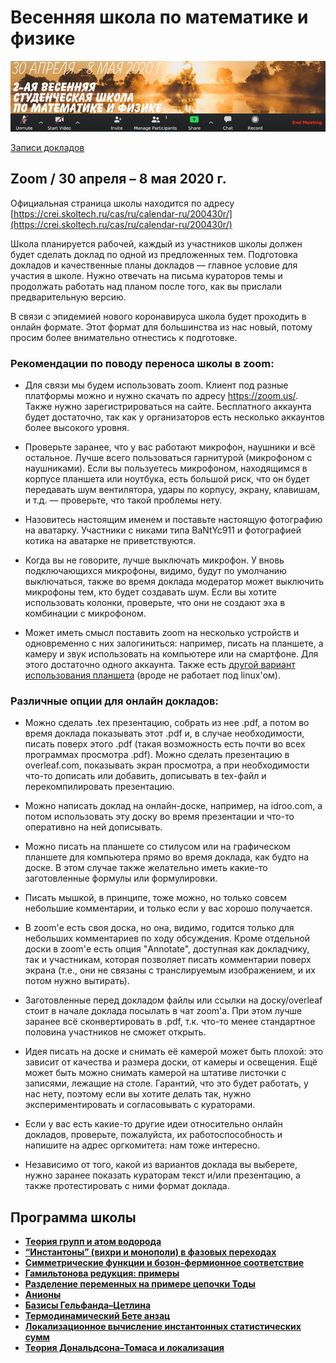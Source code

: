 # Весенняя школа по математике и физике

![Весенняя школа по математике и физике](./conf200430.jpg)

[Записи докладов](../youtube/mathphysschool/playlists/Spr20)

## Zoom / 30 апреля – 8 мая 2020 г.

Официальная страница школы находится по адресу [https://crei.skoltech.ru/cas/ru/calendar-ru/200430r/](https://crei.skoltech.ru/cas/ru/calendar-ru/200430r/)

Школа планируется рабочей, каждый из участников школы должен будет сделать доклад по одной из предложенных тем. Подготовка докладов и качественные планы докладов — главное условие для участия в школе. Нужно отвечать на письма кураторов темы и продолжать работать над планом после того, как вы прислали предварительную версию.

В связи с эпидемией нового коронавируса школа будет проходить в онлайн формате. Этот формат для большинства из нас новый, потому просим более внимательно отнестись к подготовке.


### Рекомендации по поводу переноса школы в zoom:

- Для связи мы будем использовать zoom. Клиент под разные платформы можно и нужно скачать по адресу <https://zoom.us/>. Также нужно зарегистрироваться на сайте. Бесплатного аккаунта будет достаточно, так как у организаторов есть несколько аккаунтов более высокого уровня.

- Проверьте заранее, что у вас работают микрофон, наушники и всё остальное. Лучше всего пользоваться гарнитурой (микрофоном с наушниками). Если вы пользуетесь микрофоном, находящимся в корпусе планшета или ноутбука, есть большой риск, что он будет передавать шум вентилятора, удары по корпусу, экрану, клавишам, и т.д. — проверьте, что такой проблемы нету.

- Назовитесь настоящим именем и поставьте настоящую фотографию на аватарку. Участники с никами типа BaNtYc911 и фотографией котика на аватарке не приветствуются.

- Когда вы не говорите, лучше выключать микрофон. У вновь подключающихся микрофоны, видимо, будут по умолчанию выключаться, также во время доклада модератор может выключить микрофоны тем, кто будет создавать шум. Если вы хотите использовать колонки, проверьте, что они не создают эха в комбинации с микрофоном.

- Может иметь смысл поставить zoom на несколько устройств и одновременно с них залогиниться: например, писать на планшете, а камеру и звук использовать на компьютере или на смартфоне. Для этого достаточно одного аккаунта. Также есть [другой вариант использования планшета](./letsview.md) (вроде не работает под linux'ом).

### Различные опции для онлайн докладов:

- Можно сделать .tex презентацию, собрать из нее .pdf, а потом во время доклада показывать этот .pdf и, в случае необходимости, писать поверх этого .pdf (такая возможность есть почти во всех программах просмотра .pdf). Можно сделать презентацию в overleaf.com, показывать экран просмотра, а при необходимости что-то дописать или добавить, дописывать в tex-файл и перекомпилировать презентацию.

- Можно написать доклад на онлайн-доске, например, на idroo.com, а потом использовать эту доску во время презентации и что-то оперативно на ней дописывать.

- Можно писать на планшете со стилусом или на графическом планшете для компьютера прямо во время доклада, как будто на доске. В этом случае также желательно иметь какие-то заготовленные формулы или формулировки.

- Писать мышкой, в принципе, тоже можно, но только совсем небольшие комментарии, и только если у вас хорошо получается.

- В zoom'е есть своя доска, но она, видимо, годится только для небольших комментариев по ходу обсуждения. Кроме отдельной доски в zoom'е есть опция "Annotate", доступная как докладчику, так и участникам, которая позволяет писать комментарии поверх экрана (т.е., они не связаны с транслируемым изображением, и их потом нужно вытирать).

- Заготовленные перед докладом файлы или ссылки на доску/overleaf стоит в начале доклада посылать в чат zoom'а. При этом лучше заранее всё сконвертировать в .pdf, т.к. что-то менее стандартное половина участников не сможет открыть.

- Идея писать на доске и снимать её камерой может быть плохой: это зависит от качества и размера доски, от камеры и освещения. Ещё может быть можно снимать камерой на штативе листочки с записями, лежащие на столе. Гарантий, что это будет работать, у нас нету, поэтому если вы хотите делать так, нужно экспериментировать и согласовывать с кураторами.

- Если у вас есть какие-то другие идеи относительно онлайн докладов, проверьте, пожалуйста, их работоспособность и напишите на адрес оргкомитета: нам тоже интересно.

- Независимо от того, какой из вариантов доклада вы выберете, нужно заранее показать кураторам текст и/или презентацию, а также протестировать с ними формат доклада.



## Программа школы
- [__Теория групп и атом водорода__](./hydrogen.md)
- [__“Инстантоны” (вихри и монополи) в фазовых переходах__](./BKT.md)
- [__Симметрические функции и бозон-фермионное соответствие__](./boson_fermion.md)
- [__Гамильтонова редукция: примеры__](./hamiltonian_reduction.md)
- [__Разделение переменных на примере цепочки Тоды__](./sep_var.md)
- [__Анионы__](./anyons.md)
- [__Базисы Гельфанда–Цетлина__](./Gelfand_Tsetlin.md)
- [__Термодинамический Бете анзац__](./tba.md)
- [__Локализационное вычисление инстантонных статистических сумм__](./localization.md)
- [__Теория Дональдсона–Томаса и локализация__](./DT.md)

